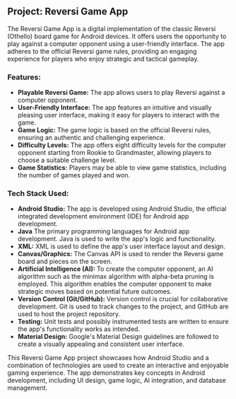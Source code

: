 ## Project: Reversi Game App

The Reversi Game App is a digital implementation of the classic Reversi (Othello) board game for Android devices. 
It offers users the opportunity to play against a computer opponent using a user-friendly interface. 
The app adheres to the official Reversi game rules, providing an engaging experience for players who enjoy 
strategic and tactical gameplay.

### Features:

- **Playable Reversi Game:** The app allows users to play Reversi against a computer opponent.
- **User-Friendly Interface:** The app features an intuitive and visually pleasing user interface, making it easy for players to interact with the game.
- **Game Logic:** The game logic is based on the official Reversi rules, ensuring an authentic and challenging experience.
- **Difficulty Levels:** The app offers eight difficulty levels for the computer opponent starting from Rookie to Grandmaster, allowing players to choose a suitable challenge level.
- **Game Statistics:** Players may be able to view game statistics, including the number of games played and won.

### Tech Stack Used:

- **Android Studio:** The app is developed using Android Studio, the official integrated development environment (IDE) for Android app development.
- **Java** The primary programming languages for Android app development. Java is used to write the app's logic and functionality.
- **XML:** XML is used to define the app's user interface layout and design.
- **Canvas/Graphics:** The Canvas API is used to render the Reversi game board and pieces on the screen.
- **Artificial Intelligence (AI):** To create the computer opponent, an AI algorithm such as the minimax algorithm with alpha-beta pruning is employed. This algorithm enables the computer opponent to make strategic moves based on potential future outcomes.
- **Version Control (Git/GitHub):** Version control is crucial for collaborative development. Git is used to track changes to the project, and GitHub are used to host the project repository.
- **Testing:** Unit tests and possibly instrumented tests are written to ensure the app's functionality works as intended.
- **Material Design:** Google's Material Design guidelines are followed to create a visually appealing and consistent user interface.

This Reversi Game App project showcases how Android Studio and a combination of technologies are used to create an interactive and enjoyable gaming experience. The app demonstrates key concepts in Android development, including UI design, game logic, 
AI integration, and database management.

